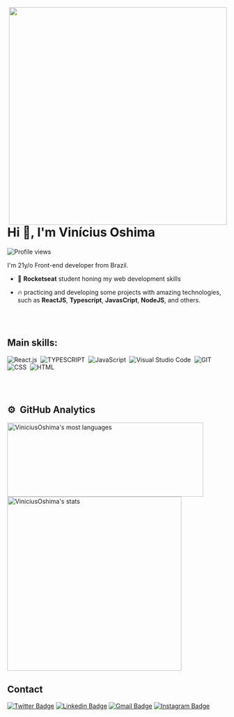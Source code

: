 <img align="right" height="500em" src="https://raw.githubusercontent.com/gist/ViniciusOshima/0fce25c481e2d868cc170079ca12115a/raw/596ed414ab34e8896b058af06cf8418f6a23d81c/githubcard2.svg"/>
<h1 align="left">Hi 👋, I'm Vinícius Oshima</h1>
<p align="left"> <img src="https://komarev.com/ghpvc/?username=ViniciusOshima&color=yellow" alt="Profile views" /> </p>


I'm 21y/o Front-end developer from Brazil.

- 🚀 **Rocketseat** student honing my web development skills

- 🔥 practicing and developing some projects with amazing technologies, such as **ReactJS**, **Typescript**, **JavasCript**, **NodeJS**, and others.

<br><br>

## Main skills:
![React.js](https://img.shields.io/badge/-React.js-0D1117?style=for-the-badge&logo=react&labelColor=0D1117)&nbsp;
![TYPESCRIPT](https://img.shields.io/badge/-Typescript-0D1117?style=for-the-badge&logo=typescript&labelColor=0D1117)&nbsp;
![JavaScript](https://img.shields.io/badge/-JavaScript-0D1117?style=for-the-badge&logo=javascript&labelColor=0D1117)&nbsp;
![Visual Studio Code](https://img.shields.io/badge/-vs%20code-0D1117?style=for-the-badge&logo=visualstudiocode&labelColor=0D1117)&nbsp;
![GIT](https://img.shields.io/badge/-GIT-0D1117?style=for-the-badge&logo=Git&labelColor=0D1117)&nbsp;
![CSS](https://img.shields.io/badge/-CSS-0D1117?style=for-the-badge&logo=CSS3&logoColor=1572B6&labelColor=0D1117)&nbsp;
![HTML](https://img.shields.io/badge/-HTML-0D1117?style=for-the-badge&logo=HTML5&labelColor=0D1117)&nbsp;

<br><br>

## ⚙️ &nbsp;GitHub Analytics

<p>
  <img width="450em" height="170em" src="https://github-readme-stats.vercel.app/api/top-langs/?username=ViniciusOshima&layout=compact&theme=vision-friendly-dark" alt="ViniciusOshima's most languages"/>
  <img width="400em" src="https://github-readme-stats.vercel.app/api?username=ViniciusOshima&show_icons=true&theme=vision-friendly-dark" alt="ViniciusOshima's stats"/>
</p>

<!--

<br><br>

## 🛠 &nbsp;Tech Stack

![JavaScript](https://img.shields.io/badge/-JavaScript-05122A?style=flat&logo=javascript)&nbsp;
![Node.js](https://img.shields.io/badge/-Node.js-05122A?style=flat&logo=node.js)&nbsp;
![HTML](https://img.shields.io/badge/-HTML-05122A?style=flat&logo=HTML5)&nbsp;
![CSS](https://img.shields.io/badge/-CSS-05122A?style=flat&logo=CSS3&logoColor=1572B6)&nbsp;
![React](https://img.shields.io/badge/-React-05122A?style=flat&logo=react)&nbsp;
![Git](https://img.shields.io/badge/-Git-05122A?style=flat&logo=git)&nbsp;
![GitHub](https://img.shields.io/badge/-GitHub-05122A?style=flat&logo=github)&nbsp;
![Markdown](https://img.shields.io/badge/-Markdown-05122A?style=flat&logo=markdown)&nbsp;
![Visual Studio Code](https://img.shields.io/badge/-Visual%20Studio%20Code-05122A?style=flat&logo=visual-studio-code&logoColor=007ACC)&nbsp;
![PostgreSQL](https://img.shields.io/badge/-PostgreSQL-05122A?style=flat&logo=postgresql)&nbsp;
![SQLite](https://img.shields.io/badge/-SQLite-05122A?style=flat&logo=sqlite)&nbsp;

<br><br>

## ⚙️ &nbsp;GitHub Analytics

<p align="left">
<img width="530em" src="https://github-readme-stats.vercel.app/api?username=maykbrito&show_icons=true&theme=vision-friendly-dark" alt="maykbrito's stats"/>
<img width="530em" src="https://github-readme-stats.vercel.app/api/top-langs/?username=maykbrito&layout=compact&theme=vision-friendly-dark" alt="maykbrito's most languages"/>
</p>
-->



## Contact

[![Twitter Badge](https://img.shields.io/badge/Twitter-1DA1F2?style=for-the-badge&logo=twitter&logoColor=white)](https://twitter.com/oshimaVini)
[![Linkedin Badge](https://img.shields.io/badge/LinkedIn-0077B5?style=for-the-badge&logo=linkedin&logoColor=white)](https://www.linkedin.com/in/vine-oshima-451676256/)
[![Gmail Badge](https://img.shields.io/badge/Gmail-D14836?style=for-the-badge&logo=gmail&logoColor=white)](mailto:viniciusoshimadev@gmail.com)
[![Instagram Badge](https://img.shields.io/badge/Instagram-ff4eb3?style=for-the-badge&logo=instagram&logoColor=white)](https://www.instagram.com/vine.oshima/)

<!--

<img width="490em" src="https://github-readme-twitter-gazf.vercel.app/api?id=maykbrito&layout=wide&show_reply=off&show_retweet=off" />


**maykbrito/maykbrito** is a ✨ _special_ ✨ repository because its `README.md` (this file) appears on your GitHub profile.

Here are some ideas to get you started:

- 🔭 I’m currently working on ...
- 🌱 I’m currently learning ...
- 👯 I’m looking to collaborate on ...
- 🤔 I’m looking for help with ...
- 💬 Ask me about ...
- 📫 How to reach me: ...
- 😄 Pronouns: ...
- ⚡ Fun fact: ...
-->
